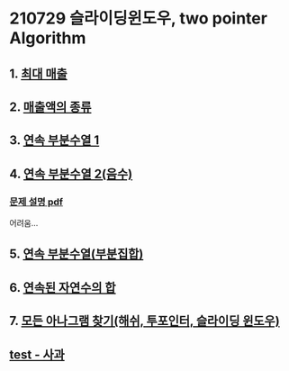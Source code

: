 # 210729 슬라이딩윈도우, two pointer Algorithm

## 1. [최대 매출](./01.js)

## 2. [매출액의 종류](./02.js)

## 3. [연속 부분수열 1](./03.js)

## 4. [연속 부분수열 2(음수)](./04.js)

### [문제 설명 pdf](./4번풀이.pdf)

어려움...

## 5. [연속 부분수열(부분집합)](./05.js)

## 6. [연속된 자연수의 합](./06.js)

## 7. [모든 아나그램 찾기(해쉬, 투포인터, 슬라이딩 윈도우)](./07.js)

## [test - 사과](test.js)
